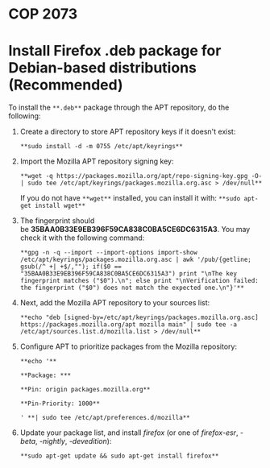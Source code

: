 # COP 2073
# Install Firefox .deb package for Debian-based distributions (Recommended)

To install the `**.deb**` package through the APT repository, do the following:

1. Create a directory to store APT repository keys if it doesn't exist:
    
    `**sudo install -d -m 0755 /etc/apt/keyrings**`
    
2. Import the Mozilla APT repository signing key:
    
    `**wget -q https://packages.mozilla.org/apt/repo-signing-key.gpg -O- | sudo tee /etc/apt/keyrings/packages.mozilla.org.asc > /dev/null**`
    
    If you do not have `**wget**` installed, you can install it with: `**sudo apt-get install wget**`
    
3. The fingerprint should be **35BAA0B33E9EB396F59CA838C0BA5CE6DC6315A3**. You may check it with the following command:
    
    `**gpg -n -q --import --import-options import-show /etc/apt/keyrings/packages.mozilla.org.asc | awk '/pub/{getline; gsub(/^ +| +$/,""); if($0 == "35BAA0B33E9EB396F59CA838C0BA5CE6DC6315A3") print "\nThe key fingerprint matches ("$0").\n"; else print "\nVerification failed: the fingerprint ("$0") does not match the expected one.\n"}'**`
    
4. Next, add the Mozilla APT repository to your sources list:
    
    `**echo "deb [signed-by=/etc/apt/keyrings/packages.mozilla.org.asc] https://packages.mozilla.org/apt mozilla main" | sudo tee -a /etc/apt/sources.list.d/mozilla.list > /dev/null**`
    
5. Configure APT to prioritize packages from the Mozilla repository:
    
    `**echo '**`
    
    `**Package: ***`
    
    `**Pin: origin packages.mozilla.org**`
    
    `**Pin-Priority: 1000**`
    
    `' **| sudo tee /etc/apt/preferences.d/mozilla**`
    
6. Update your package list, and install _firefox_ (or one of _firefox-esr_, _-beta_, _-nightly_, _-devedition_):
    
    `**sudo apt-get update && sudo apt-get install firefox**`